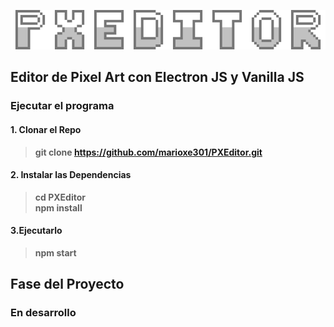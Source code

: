 ![PXEditor](https://github.com/marioxe301/PXEditor/blob/master/img/elements/Title.png?raw=true)
##        Editor de Pixel Art con Electron JS y Vanilla JS

### Ejecutar el programa
#### **1. Clonar el Repo**
> **git clone https://github.com/marioxe301/PXEditor.git**
#### **2. Instalar las Dependencias**
> **cd PXEditor** <br/>
> **npm install**
#### **3.Ejecutarlo**
> **npm start**

## Fase del Proyecto
### En desarrollo
